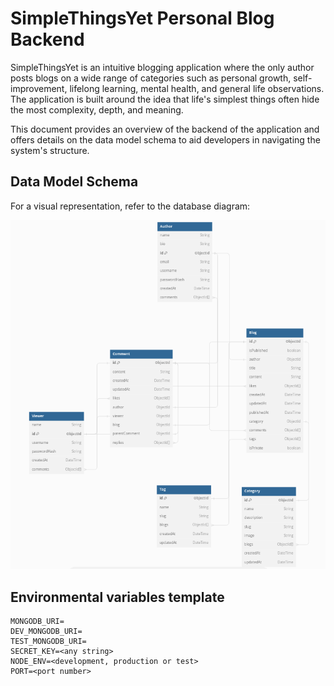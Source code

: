 # SimpleThingsYet Personal Blog Backend

SimpleThingsYet is an intuitive blogging application where the only author posts blogs on a wide range of categories such as personal growth, self-improvement, lifelong learning, mental health, and general life observations. The application is built around the idea that life's simplest things often hide the most complexity, depth, and meaning.

This document provides an overview of the backend of the application and offers details on the data model schema to aid developers in navigating the system's structure.

## Data Model Schema
For a visual representation, refer to the database diagram:

![DB Blog Model Diagram](./images/dbdiagram.png)

## Environmental variables template

```
MONGODB_URI=
DEV_MONGODB_URI=
TEST_MONGODB_URI=
SECRET_KEY=<any string>
NODE_ENV=<development, production or test>
PORT=<port number>
```